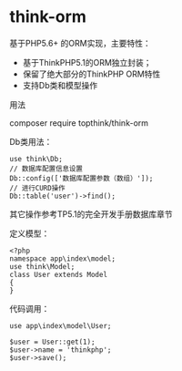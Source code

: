 # think-orm

基于PHP5.6+ 的ORM实现，主要特性：

- 基于ThinkPHP5.1的ORM独立封装；
- 保留了绝大部分的ThinkPHP ORM特性
- 支持Db类和模型操作

用法

composer require topthink/think-orm

Db类用法：
~~~
use think\Db;
// 数据库配置信息设置
Db::config(['数据库配置参数（数组）']);
// 进行CURD操作
Db::table('user')->find();
~~~
其它操作参考TP5.1的完全开发手册数据库章节

定义模型：
~~~
<?php
namespace app\index\model;
use think\Model;
class User extends Model
{
}
~~~
代码调用：
~~~
use app\index\model\User;

$user = User::get(1);
$user->name = 'thinkphp';
$user->save();
~~~
